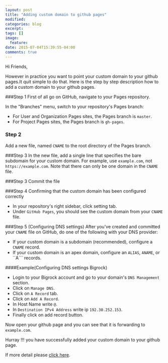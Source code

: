 ```yaml
---
layout: post
title: "Adding custom domain to github pages"
modified:
categories: blog
excerpt:
tags: []
image:
  feature:
date: 2015-07-04T15:39:55-04:00
comments: true
---
```


Hi Friends,

However in practice you want to point your custom domain to your github pages.It quit simple to do that.
Here is the step by step description how to add a custom domain to your github pages. 
 
###Step 1
First of all go on GitHub, navigate to your Pages repository.

In the "Branches" menu, switch to your repository's Pages branch: 
* For User and Organization Pages sites, the Pages branch is ```master```.
* For Project Pages sites, the Pages branch is ```gh-pages```.

### Step 2
Add a new file, named ```CNAME``` to the root directory of the Pages branch.

###Step 3
In the new file, add a single line that specifies the bare subdomain for your custom domain.
For example, use ```example.com```, not ```https://example.com```. Note that there can only be one domain in the 
```CNAME``` file.

###Step 3
Commit the file

###Step 4
Confirming that the custom domain has been configured correctly

* In your repository's right sidebar, click setting tab. 
* Under ```GitHub Pages```, you should see the custom domain from your ```CNAME``` file.

###Step 5 (Configuring DNS settings)
After you've created and committed your ```CNAME``` file on GitHub, do one of the following with your DNS provider:

* If your custom domain is a subdomain (recommended), configure a ```CNAME``` record.
* If your custom domain is an apex domain, configure an ```ALIAS```, ```ANAME```, or ``A``` records.
    
####Example(Configuring DNS settings Bigrock)

* Login to your Bigrock account and go to your domain's ```DNS Management``` section.
* Click on ```Manage DNS```.
* Click on ```A Record``` tab.
* Click on ```Add A Record```.
* In Host Name write ```@```.
* In ```Destination IPv4 Address``` write ip ```192.30.252.153```.
* Finally click on add record button.

Now open your github page and you can see that it is forwarding to ```example.com```.

Hurray !!! you have successfully added your custom domain to your github page.

If more detail please [click here](https://help.github.com/articles/adding-a-cname-file-to-your-repository/).
